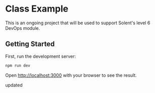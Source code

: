 # Class Example

This is an ongoing project that will be used to support Solent's level 6 DevOps module. 

## Getting Started

First, run the development server:

```bash
npm run dev
```

Open [http://localhost:3000](http://localhost:3000) with your browser to see the result.

updated








